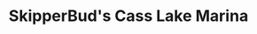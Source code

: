---
title: "SkipperBud's Cass Lake Marina"
url: /waterford/skipperbuds-cass-lake-marina/
shop: Boot
---